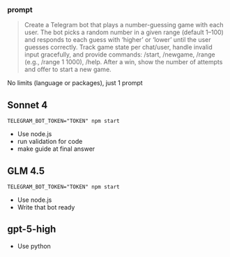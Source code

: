 ### prompt
>Create a Telegram bot that plays a number-guessing game with each user. The bot picks a random number in a given range (default 1–100) and responds to each guess with ‘higher’ or ‘lower’ until the user guesses correctly. Track game state per chat/user, handle invalid input gracefully, and provide commands: /start, /newgame, /range (e.g., /range 1 1000), /help. After a win, show the number of attempts and offer to start a new game.

No limits (language or packages), just 1 prompt

## Sonnet 4
`TELEGRAM_BOT_TOKEN="TOKEN" npm start`

- Use node.js
- run validation for code
- make guide at final answer

## GLM 4.5

`TELEGRAM_BOT_TOKEN="TOKEN" npm start`

- Use node.js
- Write that bot ready

## gpt-5-high

- Use python